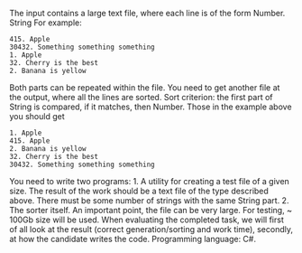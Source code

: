 The input contains a large text file, where each line is of the form Number. String For example: 

    415. Apple 
    30432. Something something something 
    1. Apple 
    32. Cherry is the best 
    2. Banana is yellow 

Both parts can be repeated within the file. You need to get another file at the output, where all the lines  are sorted. Sort criterion: the first part of String is compared, if it matches, then Number. 
Those in the example above you should get 

    1. Apple 
    415. Apple 
    2. Banana is yellow 
    32. Cherry is the best 
    30432. Something something something 

You need to write two programs: 
    1. A utility for creating a test file of a given size. The result of the work should be a text file of the type  described above. There must be some number of strings with the same String part. 
    2. The sorter itself. An important point, the file can be very large. For testing, ~ 100Gb size will be used. 
    When evaluating the completed task, we will first of all look at the result (correct generation/sorting  and work time), secondly, at how the candidate writes the code. Programming language: C#.
